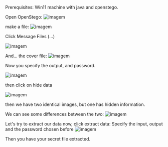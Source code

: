 Prerequisites:
Win11 machine with java and openstego.

Open OpenStego:
![imagem](https://github.com/DanielP33/ethical-hacking/assets/145346859/2a8825b9-7887-4677-a682-86090c17d01d)

make a file:
![imagem](https://github.com/DanielP33/ethical-hacking/assets/145346859/08d9f3f5-e59e-4731-9764-08dbe0a0fff8)


Click Message Files (...)

![imagem](https://github.com/DanielP33/ethical-hacking/assets/145346859/0f3b2226-a627-4312-9232-6f6c639c5ac1)

And... the cover file:
![imagem](https://github.com/DanielP33/ethical-hacking/assets/145346859/6c289c01-c5a3-4698-84eb-9729bd8a1aeb)


Now you specify the output, and password.

![imagem](https://github.com/DanielP33/ethical-hacking/assets/145346859/ccda6647-26cd-4c3e-8e85-52bef5314471)

then click on hide data

![imagem](https://github.com/DanielP33/ethical-hacking/assets/145346859/9ea45400-79a5-4e26-8ae6-b2ded8b8d73e)

then we have two identical images, but one has hidden information.



We can see some differences between the two:
![imagem](https://github.com/DanielP33/ethical-hacking/assets/145346859/f53e6b69-8828-4ac9-833d-e3e05d13cb98)

Let's try to extract our data now, click extract data:
Specify the input, output and the password chosen before
![imagem](https://github.com/DanielP33/ethical-hacking/assets/145346859/e8ac6169-bd90-47fa-9a76-5ff2e34dbcee)


Then you have your secret file extracted.


